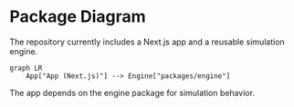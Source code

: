 # Package Diagram

The repository currently includes a Next.js app and a reusable simulation engine.

```mermaid
graph LR
    App["App (Next.js)"] --> Engine["packages/engine"]
```

The app depends on the engine package for simulation behavior.
